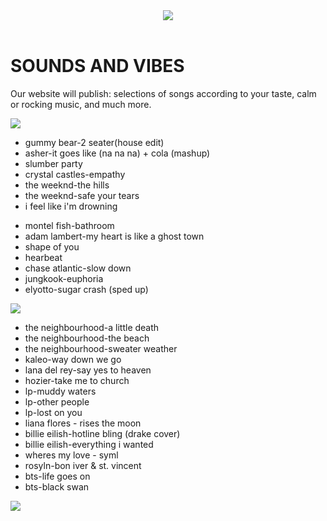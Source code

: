 
<html>
    <title>selection of music</title>
    <link rel="stylesheet" href="style.css" />
    <body>
    <header>
        <img src="https://learn.logikaschool.com/uploads/student/2889475/658c4aef6b6d0.png"/>
    </header>
    <main>
        <h1>SOUNDS AND VIBES</h1>
        <p>Our website will publish: selections of songs according to your taste, calm or rocking music, and much more.</p>
        <img src="https://learn.logikaschool.com/uploads/student/2889475/658c64da51974.png"/>
        <ul>
            <li>gummy bear-2 seater(house edit)</li>
            <li>asher-it goes like (na na na) + cola (mashup)</li>
            <li>slumber party</li>
            <li>crystal castles-empathy</li>
            <li>the weeknd-the hills</li>
            <li>the weeknd-safe your tears</li>
            <li>i feel like i'm drowning</li>
        </ul>
        <ul>
        <li>montel fish-bathroom</li>
            <li>adam lambert-my heart is like a ghost town</li>
            <li>shape of you</li>
            <li>hearbeat</li>
            <li>chase atlantic-slow down</li>
            <li>jungkook-euphoria</li>
            <li>elyotto-sugar crash (sped up)</li>
        </ul>
        <img src="https://learn.logikaschool.com/uploads/student/2889475/658c68351c431.png"/>
        <ul>
            <li>the neighbourhood-a little death</li>
            <li>the neighbourhood-the beach</li>
            <li>the neighbourhood-sweater weather</li>
            <li>kaleo-way down we go</li>
            <li> lana del rey-say yes to heaven</li>
            <li>hozier-take me to church</li>
            <li> lp-muddy waters</li>
            <li>lp-other people</li>
            <li> lp-lost on you</li>
            <li> liana flores - rises the moon</li>
            <li>billie eilish-hotline bling (drake cover)</li>
            <li>billie eilish-everything i wanted</li>
            <li>wheres my love - syml</li>
            <li>rosyln-bon iver & st. vincent</li>
            <li>bts-life goes on</li>
            <li>bts-black swan</li>
        </ul>
    </main>
    <footer>
        <img src="https://learn.logikaschool.com/uploads/student/2889475/658c8c1f59986.png"/>
    </footer>
    </body>
</html>
